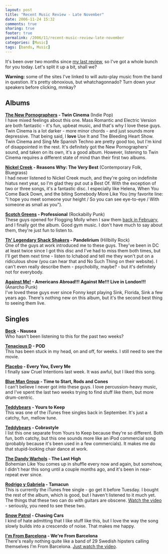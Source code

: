 ```yaml
---
layout: post
title: "Recent Music Review - Late November"
date: 2006-11-24 15:32
comments: true
sharing: true
footer: true
permalink: /2006/11/recent-music-review-late-november
categories: [Music]
tags: [bands, Music]
---
```

<p>It's been over two months since <a href="http://www.brockli.com/archives/2006/09/recent_music_review_early_sept.php">my last review</a>, so I've got a whole bunch for you today.  Let's split it up a bit, shall we?</p>

<p><b>Warning:</b> some of the sites I've linked to will auto-play music from the band in question.  It's pretty obnoxious, but whatchagonnado?  Turn down your speakers before clicking, mmkay?</p>

<h2>Albums</h2>
<p><b><a href="http://www.thenewpornographers.com/" target="_blank">The New Pornographers</a> - Twin Cinema</b> (Indie Pop)
<br />
I have mixed feelings about this one.  Mass Romantic and Electric Version are both fantastic - it's fun, upbeat music, and that's why I love these guys.  Twin Cinema is a lot darker - more minor chords - and just sounds more depressive.  That being said, I <b>love</b> Use It and The Bleeding Heart Show.  Twin Cinema and Sing Me Spanish Techno are pretty good too, but I'm kind of disappointed in the rest.  It's definitely got the New Pornographers' sound, and taken on its own, it's a good album.  However, listening to Twin Cinema requires a different state of mind than their first two albums.
</p>

<p><b><a href="http://www.nickelcreek.com/" target="_blank">Nickel Creek</a> - Reasons Why: The Very Best</b> (Contemporary Folk, Bluegrass)
<br />
I had never listened to Nickel Creek much, and they're going on indefinite hiatus next year, so I'm glad they put out a Best Of.  With the exception of two or three songs, it's a fantastic disc.  I especially like Helena, When You Come Back Down, and the biting Somebody More Like You (my favorite line: "I hope you meet someone your height / So you can see eye-to-eye / With someone as small as you").
</p>

<p><b><a href="http://www.scotchgreens.com/" target="_blank">Scotch Greens</a> - Professional</b> (Rockabilly Punk)
<br />
These guys opened for Flogging Molly when I saw them <a href="http://www.brockli.com/archives/2006/02/flogging_molly_take_three.php" target="_blank">back in February</a>, and I finally got the album.  Good gym music.   I don't have much to say about them, they're just fun to listen to.
</p>

<p><b><a href="http://www.cockadoodledont.com/" target="_blank">Th' Legendary Shack Shakers</a> - Pandelirium</b> (Hillbilly Rock)
<br />
One of the guys at work introduced me to these guys.  They've been in DC at least twice since I got this disc and I've had to miss them both times, but I'll get them next time - listen to Ichabod and tell me they won't put on a ridiculous show (you can hear that and No Such Thing on their website).  I can't even really describe them - psychobilly, maybe? - but it's definitely not for everybody.
</p>

<p><b><a href="http://againstme.net/" target="_blank">Against Me!</a> - Americans Abroad!!! Against Me!!! Live in London!!!</b> (Anarcho Punk)
<br />
I've loved these guys ever since Fonny kept playing Sink, Florida, Sink a few years ago.  There's nothing new on this album, but it's the second best thing to seeing them live.
</p>


<h2>Singles</h2>
<p><b><a href="http://www.beck.com/" target="_blank">Beck</a> - Nausea</b>
<br />
Who hasn't been listening to this for the past two weeks?
</p>

<p><b><a href="http://www.tenaciousd.com/" target="_blank">Tenacious D</a> - POD</b>
<br />
This has been stuck in my head, on and off, for weeks.  I still need to see the movie.
</p>

<p><b><a href="http://www.placeboworld.co.uk/" target="_blank">Placebo</a> - Every You, Every Me</b>
<br />
I finally saw Cruel Intentions last week.  It was awful, but I liked this song.
</p>

<p><b><a href="http://www.blueman.com/" target="_blank">Blue Man Group</a> - Time to Start, Rods and Cones</b>
<br />
I can't believe I never got into these guys.  I love percussion-heavy music, and I've spent the last two weeks trying to find stuff like them, but more drum-centric.
</p>

<p><b><a href="http://www.teddybearsrock.com" target="_blank">Teddybears</a> - Yours to Keep</b>
<br />
This was one of the iTunes free singles back in September.  It's just a catchy, fun, mellow tune.
</p>

<p><b><a href="http://www.teddybearsrock.com" target="_blank">Teddybears</a> - Cobrastyle</b>
<br />
I list this one separate from Yours to Keep because they're so different.  Both fun, both catchy, but this one sounds more like an iPod commercial song (probably because it's been used in a few commercials).  It makes me do that stupid-looking chair dance at work.
</p>

<p><b><a href="http://www.dandywarhols.com/" target="_blank">The Dandy Warhols</a> - The Last High</b>
<br />
Bohemian Like You comes up in shuffle every now and again, but somehow, I didn't hear this song until a couple months ago, and it's been in near-repeat ever since.
</p>

<p><b><a href="http://www.rodgab.com/" target="_blank">Rodrigo y Gabriela</a> - Tamacun</b>
<br />
This is currently the iTunes free single - go get it before Tuesday.  I bought the rest of the album, which is good, but I haven't listened to it much yet.  The things that these two can do with guitars are obscene.  <a href="http://www.youtube.com/watch?v=G8dPso79Z9I" target="_blank">Watch the video</a> - seriously, you need to see these two.
</p>

<p><b><a href="http://www.snowpatrol.com/" target="_blank">Snow Patrol</a> - Chasing Cars</b>
<br />
I kind of hate admitting that I like stuff like this, but I love the way the song slowly builds into a crescendo of noise.  That makes me happy.
</p>

<p><b><a href="http://www.imfrombarcelona.com/" target="_blank">I'm From Barcelona</a> - We're From Barcelona</b>
<br />
There's really nothing quite like a band of 29 Swedish hipsters calling themselves I'm From Barcelona.  <a href="http://www.youtube.com/watch?v=Fb21_w4uU1A" target="_blank">Just watch the video</a>.
</p>

